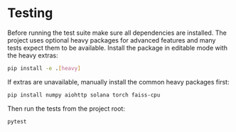 # Testing

Before running the test suite make sure all dependencies are installed. The project
uses optional heavy packages for advanced features and many tests expect them to
be available. Install the package in editable mode with the heavy extras:

```bash
pip install -e .[heavy]
```

If extras are unavailable, manually install the common heavy packages first:

```bash
pip install numpy aiohttp solana torch faiss-cpu
```

Then run the tests from the project root:

```bash
pytest
```
